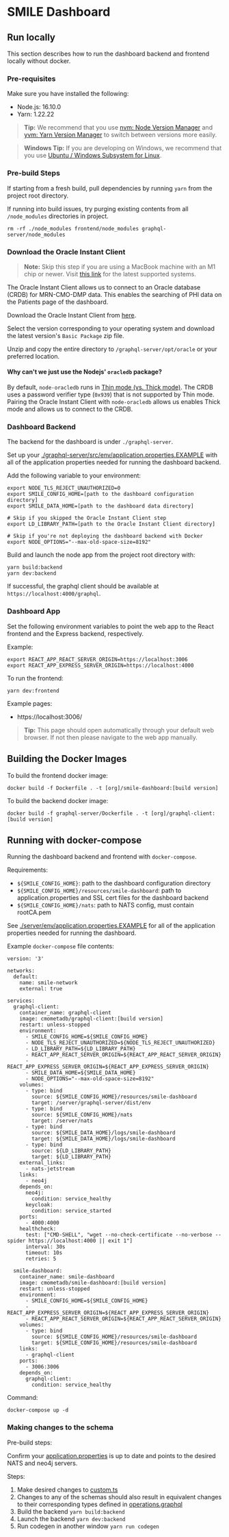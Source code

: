 # SMILE Dashboard

## Run locally

This section describes how to run the dashboard backend and frontend locally without docker.

### Pre-requisites

Make sure you have installed the following:
- Node.js: 16.10.0
- Yarn: 1.22.22

> **Tip:** We recommend that you use [nvm: Node Version Manager](https://github.com/nvm-sh/nvm) and [yvm: Yarn Version Manager](https://yvm.js.org/docs/overview) to switch between versions more easily.

> **Windows Tip:** If you are developing on Windows, we recommend that you use [Ubuntu / Windows Subsystem for Linux](https://docs.microsoft.com/en-us/windows/wsl/install-win10).

### Pre-build Steps

If starting from a fresh build, pull dependencies by running `yarn` from the project root directory.

If running into build issues, try purging existing contents from all `/node_modules` directories in project.

```
rm -rf ./node_modules frontend/node_modules graphql-server/node_modules
```

### Download the Oracle Instant Client

> **Note:** Skip this step if you are using a MacBook machine with an M1 chip or newer. Visit [this link](https://www.oracle.com/database/technologies/instant-client/downloads.html) for the latest supported systems.

The Oracle Instant Client allows us to connect to an Oracle database (CRDB) for MRN-CMO-DMP data. This enables the searching of PHI data on the Patients page of the dashboard.

Download the Oracle Instant Client from [here](https://www.oracle.com/database/technologies/instant-client/downloads.html).

Select the version corresponding to your operating system and download the latest version's `Basic Package` zip file.

Unzip and copy the entire directory to `/graphql-server/opt/oracle` or your preferred location.

#### Why can't we just use the Nodejs' `oracledb` package?

By default, `node-oracledb` runs in [Thin mode (vs. Thick mode)](https://node-oracledb.readthedocs.io/en/latest/user_guide/appendix_a.html). The CRDB uses a password verifier type (`0x939`) that is not supported by Thin mode. Pairing the Oracle Instant Client with `node-oracledb` allows us enables Thick mode and allows us to connect to the CRDB.

### Dashboard Backend

The backend for the dashboard is under `./graphql-server`.

Set up your [./graphql-server/src/env/application.properties.EXAMPLE](./graphql-server/src/env/application.properties.EXAMPLE) with all of the application properties needed for running the dashboard backend.

Add the following variable to your environment:
```
export NODE_TLS_REJECT_UNAUTHORIZED=0
export SMILE_CONFIG_HOME=[path to the dashboard configuration directory]
export SMILE_DATA_HOME=[path to the dashboard data directory]

# Skip if you skipped the Oracle Instant Client step
export LD_LIBRARY_PATH=[path to the Oracle Instant Client directory]

# Skip if you're not deploying the dashboard backend with Docker
export NODE_OPTIONS="--max-old-space-size=8192"
```

Build and launch the node app from the project root directory with:

```
yarn build:backend
yarn dev:backend
```

If successful, the graphql client should be available at `https://localhost:4000/graphql`.

### Dashboard App

Set the following environment variables to point the web app to the React frontend and the Express backend, respectively.

Example:

```
export REACT_APP_REACT_SERVER_ORIGIN=https://localhost:3006
export REACT_APP_EXPRESS_SERVER_ORIGIN=https://localhost:4000
```

To run the frontend:

```
yarn dev:frontend
```

Example pages:

- https://localhost:3006/

> **Tip:** This page should open automatically through your default web browser. If not then please navigate to the web app manually.


## Building the Docker Images

To build the frontend docker image:

```
docker build -f Dockerfile . -t [org]/smile-dashboard:[build version]
```

To build the backend docker image:

```
docker build -f graphql-server/Dockerfile . -t [org]/graphql-client:[build version]
```

## Running with docker-compose

Running the dashboard backend and frontend with `docker-compose`.

Requirements:
- `${SMILE_CONFIG_HOME}`: path to the dashboard configuration directory
- `${SMILE_CONFIG_HOME}/resources/smile-dashboard`: path to application.properties and SSL cert files for the dashboard backend
- `${SMILE_CONFIG_HOME}/nats`: path to NATS config, must contain rootCA.pem

See [./server/env/application.properties.EXAMPLE](./server/env/application.properties.EXAMPLE) for all of the application properties needed for running the dashboard.

Example `docker-compose` file contents:

```
version: '3'

networks:
  default:
    name: smile-network
    external: true

services:
  graphql-client:
    container_name: graphql-client
    image: cmometadb/graphql-client:[build version]
    restart: unless-stopped
    environment:
      - SMILE_CONFIG_HOME=${SMILE_CONFIG_HOME}
      - NODE_TLS_REJECT_UNAUTHORIZED=${NODE_TLS_REJECT_UNAUTHORIZED}
      - LD_LIBRARY_PATH=${LD_LIBRARY_PATH}
      - REACT_APP_REACT_SERVER_ORIGIN=${REACT_APP_REACT_SERVER_ORIGIN}
      - REACT_APP_EXPRESS_SERVER_ORIGIN=${REACT_APP_EXPRESS_SERVER_ORIGIN}
      - SMILE_DATA_HOME=${SMILE_DATA_HOME}
      - NODE_OPTIONS="--max-old-space-size=8192"
    volumes:
      - type: bind
        source: ${SMILE_CONFIG_HOME}/resources/smile-dashboard
        target: /server/graphql-server/dist/env
      - type: bind
        source: ${SMILE_CONFIG_HOME}/nats
        target: /server/nats
      - type: bind
        source: ${SMILE_DATA_HOME}/logs/smile-dashboard
        target: ${SMILE_DATA_HOME}/logs/smile-dashboard
      - type: bind
        source: ${LD_LIBRARY_PATH}
        target: ${LD_LIBRARY_PATH}
    external_links:
      - nats-jetstream
    links:
      - neo4j
    depends_on:
      neo4j:
        condition: service_healthy
      keycloak:
        condition: service_started
    ports:
      - 4000:4000
    healthcheck:
      test: ["CMD-SHELL", "wget --no-check-certificate --no-verbose --spider https://localhost:4000 || exit 1"]
      interval: 30s
      timeout: 10s
      retries: 5

  smile-dashboard:
    container_name: smile-dashboard
    image: cmometadb/smile-dashboard:[build version]
    restart: unless-stopped
    environment:
      - SMILE_CONFIG_HOME=${SMILE_CONFIG_HOME}
      - REACT_APP_EXPRESS_SERVER_ORIGIN=${REACT_APP_EXPRESS_SERVER_ORIGIN}
      - REACT_APP_REACT_SERVER_ORIGIN=${REACT_APP_REACT_SERVER_ORIGIN}
    volumes:
      - type: bind
        source: ${SMILE_CONFIG_HOME}/resources/smile-dashboard
        target: ${SMILE_CONFIG_HOME}/resources/smile-dashboard
    links:
      - graphql-client
    ports:
      - 3006:3006
    depends_on:
      graphql-client:
        condition: service_healthy
```

Command:

```
docker-compose up -d
```

### Making changes to the schema

Pre-build steps:

Confirm your [application.properties](./graphql-server/src/env/application.properties) is up to date and points to the desired NATS and neo4j servers.

Steps: 
1. Make desired changes to [custom.ts](./graphql-server/src/schemas/custom.ts)
2. Changes to any of the schemas should also result in equivalent changes to their corresponding types defined in [operations.graphql](./graphql/operations.graphql)
3. Build the backend `yarn build:backend`
4. Launch the backend `yarn dev:backend`
5. Run codegen in another window `yarn run codegen`
